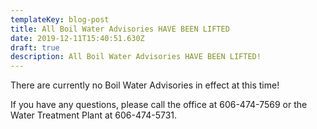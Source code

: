 ```yaml
---
templateKey: blog-post
title: All Boil Water Advisories HAVE BEEN LIFTED
date: 2019-12-11T15:40:51.630Z
draft: true
description: All Boil Water Advisories HAVE BEEN LIFTED!
---
```

There are currently no Boil Water Advisories in effect at this time!  

If you have any questions, please call the office at 606-474-7569 or the Water Treatment Plant at 606-474-5731.
